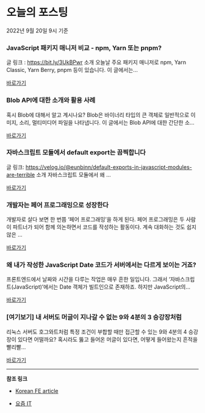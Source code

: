 # 오늘의 포스팅 
2022년 9월 20일 9시 기준 

###  JavaScript 패키지 매니저 비교 - npm, Yarn 또는 pnpm? 

 글 링크 : https://bit.ly/3UkBPwr 소개 오늘날 주요 패키지 매니저로 npm, Yarn Classic, Yarn Berry, pnpm 등이 있습니다. 이 글에서는... 

 [바로가기](https://kofearticle.substack.com/p/korean-fe-article-javascript-npm) 

###  Blob API에 대한 소개와 활용 사례 

 혹시 Blob에 대해서 알고 계시나요? Blob은 바이너리 타입의 큰 객체로 일반적으로 이미지, 소리, 멀티미디어 파일을 나타냅니다. 이 글에서는 Blob API에 대한 간단한 소... 

 [바로가기](https://kofearticle.substack.com/p/korean-fe-article-blob-api) 

###  자바스크립트 모듈에서 default export는 끔찍합니다 

 글 링크: https://velog.io/@eunbinn/default-exports-in-javascript-modules-are-terrible 소개 자바스크립트 모듈에서 왜 ... 

 [바로가기](https://kofearticle.substack.com/p/korean-fe-article-default-export) 

### 개발자는 페어 프로그래밍으로 성장한다 

 개발자로 살다 보면 한 번쯤 ‘페어 프로그래밍’을 하게 된다. 페어 프로그래밍은 두 사람이 파트너가 되어 함께 의논하면서 코드를 작성하는 활동이다. 계속 대화하는 것도 쉽지 않은 ... 

 [바로가기](https://yozm.wishket.com/magazine/detail/1698/) 

### 왜 내가 작성한 JavaScript Date 코드가 서버에서는 다르게 보이는 거죠? 

 프론트엔드에서 날짜와 시간을 다루는 작업은 매우 흔한 일입니다. 그래서 ‘자바스크립트(JavaScript)’에서는 Date 객체가 빌트인으로 존재하죠. 하지만 JavaScript의... 

 [바로가기](https://yozm.wishket.com/magazine/detail/1695/) 

### [여기보기] 내 서버도 머글이 지나갈 수 없는 9와 4분의 3 승강장처럼 

 리눅스 서버도 호그와트처럼 특정 조건이 부합할 때만 접근할 수 있는 9와 4분의 4 승강장이 있다면 어떨까요? 혹시라도 뚫고 들어온 머글이 있다면, 어떻게 들어왔는지 흔적을 빨리빨... 

 [바로가기](https://yozm.wishket.com/magazine/detail/1692/) 

---

**참조 링크**

- [Korean FE article](https://kofearticle.substack.com) 

- [요즘 IT](https://yozm.wishket.com/magazine) 

